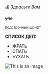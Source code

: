 
:moneybag: *Здрасьте Вам*

~~упс~~

<sub> подстрочный шрифт </sub>

**СПИСОК ДЕЛ:**

* ЖРАТЬ
* СПАТЬ
* БУХАТЬ


![This is an image](https://myoctocat.com/assets/images/base-octocat.svg)
